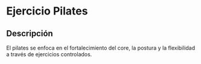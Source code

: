 # Ejercicio Pilates

## Descripción
El pilates se enfoca en el fortalecimiento del core, la postura y la flexibilidad a través de ejercicios controlados.
